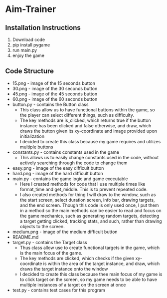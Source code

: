 # Aim-Trainer

## Installation Instructions

1. Download code
2. pip install pygame
3. run main.py
4. enjoy the game

## Code Structure

- 15.png - image of the 15 seconds button
- 30.png - image of the 30 seconds button
- 45.png - image of the 45 seconds button
- 60.png - image of the 60 seconds button
- button.py - contains the Button class
  - This class allow us to have functional buttons within the game, so the player can select different things, such as difficulty.
  - The key methods are is_clicked, which returns true if the button instance has been clicked and false otherwise, and draw, which draws the button given its xy-coordinate and image provided upon initialization
  - I decided to create this class because my game requires and utilizes multiple buttons
- constants.py - contains constants used in the game
  - This allows us to easily change constants used in the code, without actively searching through the code to change them
- easy.png - image of the easy difficult button
- hard.png - image of the hard difficult button
- main.py - contains the game logic and game executable
  - Here I created methods for code that I use multiple times like format_time and get_middle. This is to prevent repeated code.
  - I also created methods for thing I will draw to the window, such as the start screen, select duration screen, info bar, drawing targets, and the end screen. Though this code is only used once, I put them in a method so the main methods can be easier to read and focus on the game mechanics, such as generating random targets, detecting a target getting clicked, tracking stats, and such, rather than drawing objects to the screen.
- medium.png - image of the medium difficult button
- README.md
- target.py - contains the Target class
  - Thus class allow use to create functional targets in the game, which is the main focus of the game.
  - The key methods are clicked, which checks if the given xy-coordinate is within the area of the target instance, and draw, which draws the target instance onto the window
  - I decided to create this class because thee main focus of my game is to click target on the screen, so my game needs to be able to have multiple instances of a target on the screen at once
- test.py - contains test cases for this program
